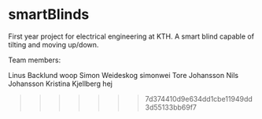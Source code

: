 # smartBlinds
First year project for electrical engineering at KTH. A smart blind capable of tilting and moving up/down.

Team members:

Linus Backlund woop
Simon Weideskog simonwei
Tore Johansson
Nils Johansson
Kristina Kjellberg hej
>>>>>>> 7d374410d9e634dd1cbe11949dd3d55133bb69f7
